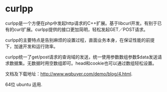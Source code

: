 curlpp
======

curlpp是一个方便在php中发起http请求的C++扩展。基于libcurl开发。有别于已有的curl扩展。curlpp提供的接口更加简明，轻松发起GET／POST请求。

curlpp的主要特点是告别麻烦的设置过程，直面业务本身，在保证性能的前提下，加速开发和运行效率。

curlpp统一了get/post请求的查询域的发送，统一使用参数数组参数$data发送请求数据集。无数据时用空数组即可。head和cookie也可以通过数组轻松设置。


文档及下载地址：http://www.wqbuyer.com/demo/blog/4.html.

64位 ubuntu 适用.
